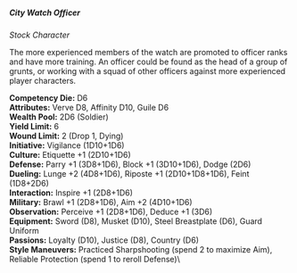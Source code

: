 ##### City Watch Officer

*Stock Character*

The more experienced members of the watch are promoted to officer ranks
and have more training. An officer could be found as the head of a group
of grunts, or working with a squad of other officers against more
experienced player characters.

**Competency Die:** D6\
**Attributes:** Verve D8, Affinity D10, Guile D6\
**Wealth Pool:** 2D6 (Soldier)\
**Yield Limit:** 6\
**Wound Limit:** 2 (Drop 1, Dying)\
**Initiative:** Vigilance (1D10+1D6)\
**Culture:** Etiquette +1 (2D10+1D6)\
**Defense:** Parry +1 (3D8+1D6), Block +1 (3D10+1D6), Dodge (2D6)\
**Dueling:** Lunge +2 (4D8+1D6), Riposte +1 (2D10+1D8+1D6), Feint (1D8+2D6)\
**Interaction:** Inspire +1 (2D8+1D6)\
**Military:** Brawl +1 (2D8+1D6), Aim +2 (4D10+1D6)\
**Observation:** Perceive +1 (2D8+1D6), Deduce +1 (3D6)\
**Equipment:** Sword (D8), Musket (D10), Steel Breastplate (D6), Guard Uniform\
**Passions:** Loyalty (D10), Justice (D8), Country (D6)\
**Style Maneuvers:** Practiced Sharpshooting (spend 2 to maximize Aim),
Reliable Protection (spend 1 to reroll Defense)\
